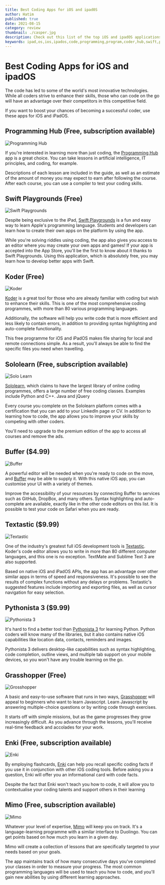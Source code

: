 ```yaml
---
title: Best Coding Apps for iOS and ipad0S
author: Hatim
published: true
date: 2021-08-15
category: review
thumbnail: ./casper.jpg
description: Check out this list of the top iOS and ipadOS applications for learning how to code, which will serve as both an introduction and a valuable resource. 
keywords: ipad,os,ios,ipados,code,programming,program,coder,hub,swift,playground,learn,sololearn,koder,grasshopper,texttastic,mimo,pythonista,python,java,c++,cpp,javascript,html,css,buffer,enki,IT,artifical,intelligence,machine,app,store,free,subscription
---
```


# Best Coding Apps for iOS and ipadOS

The code has led to some of the world's most innovative technologies.  While all coders strive to enhance their skills, those who can code on the go will have an advantage over their competitors in this competitive field.


If you want to boost your chances of becoming a successful coder, use these apps for iOS and iPadOS. 

## Programming Hub (Free, subscription available) 

![Programming Hub](./programming-hub.webp)

If you're interested in learning more than just coding, the [Programming Hub](https://programminghub.io/) app is a great choice. You can take lessons in artificial intelligence, IT principles, and coding, for example.

Descriptions of each lesson are included in the guide, as well as an estimate of the amount of money you may expect to earn after following the course.  After each course, you can use a compiler to test your coding skills. 

## Swift Playgrounds (Free)

![Swift Playgrounds](./swift-playground.webp)

Despite being exclusive to the iPad, [Swift Playgrounds](./https://www.apple.com/swift/playgrounds/) is a fun and easy way to learn Apple's programming language.  Students and developers can learn how to create their own apps on the platform by using the app.

While you're solving riddles using coding, the app also gives you access to an editor where you may create your own apps and games!  If your app is accepted into the App Store, you'll be the first to know about it thanks to Swift Playgrounds.  Using this application, which is absolutely free, you may learn how to develop better apps with Swift. 

## Koder (Free)

![Koder](./koder.webp)

[Koder](https://koderapp.com/) is a great tool for those who are already familiar with coding but wish to enhance their skills.  This is one of the most comprehensive coding programmes, with more than 80 various programming languages.

Additionally, the software will help you write code that is more efficient and less likely to contain errors, in addition to providing syntax highlighting and auto-complete functionality.


This free programme for iOS and iPadOS makes file sharing for local and remote connections simple.  As a result, you'll always be able to find the specific files you need when travelling. 

## Sololearn (Free, subscription available) 

![Solo Learn](./solo-learn.webp)

[Sololearn](https://www.sololearn.com/home), which claims to have the largest library of online coding programmes, offers a large number of free coding classes.  Examples include Python and C++.  Java and jQuery

Every course you complete on the Sololearn platform comes with a certification that you can add to your LinkedIn page or CV. In addition to learning how to code, the app allows you to improve your skills by competing with other coders.

You'll need to upgrade to the premium edition of the app to access all courses and remove the ads. 

## Buffer ($4.99) 

![Buffer](./buffer.webp)

A powerful editor will be needed when you're ready to code on the move, and [Buffer](https://buffereditor.com/) may be able to supply it.  With this native iOS app, you can customise your UI with a variety of themes.

Improve the accessibility of your resources by connecting Buffer to services such as GitHub, DropBox, and many others.  Syntax highlighting and auto-complete are available, exactly like in the other code editors on this list.  It is possible to test your code on Safari when you are ready. 

## Textastic ($9.99)

![Textastic](./texttastic.webp)

One of the industry's greatest full iOS development tools is [Textastic](https://www.textasticapp.com/).  Koder's code editor allows you to write in more than 80 different computer languages, and this one is no exception.  TextMate and Sublime Text 3 are also supported.

Based on native iOS and iPadOS APIs, the app has an advantage over other similar apps in terms of speed and responsiveness.  It's possible to see the results of complex functions without any delays or problems.  Textastic's suggested features include importing and exporting files, as well as cursor navigation for easy selection. 

## Pythonista 3 ($9.99) 

![Pythonista 3](./pythonista.webp)

It's hard to find a better tool than [Pythonista 3](http://omz-software.com/pythonista/) for learning Python.  Python coders will know many of the libraries, but it also contains native iOS capabilities like location data, contacts, reminders and images.


Pythonista 3 delivers desktop-like capabilities such as syntax highlighting, code completion, outline views, and multiple tab support on your mobile devices, so you won't have any trouble learning on the go.

## Grasshopper (Free)

![Grosshopper](./grasshoper.webp)

A basic and easy-to-use software that runs in two ways, [Grasshopper](https://grasshopper.app/) will appeal to beginners who want to learn Javascript.  Learn Javascript by answering multiple-choice questions or by writing code through exercises.

It starts off with simple missions, but as the game progresses they grow increasingly difficult.  As you advance through the lessons, you'll receive real-time feedback and accolades for your work. 

## Enki (Free, subscription available) 

![Enki](./enki.webp)

By employing flashcards, [Enki](https://www.enki.com/) can help you recall specific coding facts if you use it in conjunction with other iOS coding tools.  Before asking you a question, Enki will offer you an informational card with code facts.

Despite the fact that Enki won't teach you how to code, it will allow you to contextualise your coding talents and support others in their learning 


## Mimo (Free, subscription available) 

![Mimo](./mimo.webp)

Whatever your level of expertise, [Mimo](https://getmimo.com/) will keep you on track.  It's a language-learning programme with a similar interface to Duolingo.  You can get points based on how much you learn in a given day.

Mimo will create a collection of lessons that are specifically targeted to your needs based on your goals.

The app maintains track of how many consecutive days you've completed your classes in order to measure your progress.
The most common programming languages will be used to teach you how to code, and you'll gain new abilities by using different learning approaches. 